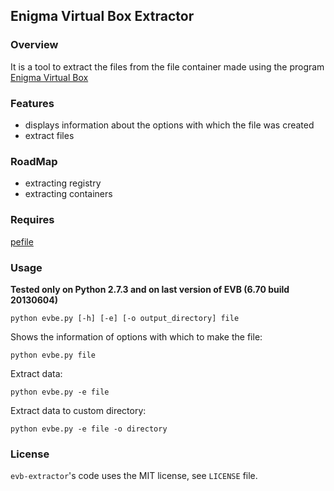 ## Enigma Virtual Box Extractor

### Overview
It is a tool to extract the files from the file container made ​​using the program [Enigma Virtual Box](http://enigmaprotector.com/en/aboutvb.html)

### Features
 * displays information about the options with which the file was created
 * extract files

### RoadMap
 * extracting registry
 * extracting containers

### Requires
[pefile](http://code.google.com/p/pefile)

### Usage
**Tested only on Python 2.7.3 and on last version of EVB (6.70 build 20130604)**

`python evbe.py [-h] [-e] [-o output_directory] file`

Shows the information of options with which to make the file:

`python evbe.py file`

Extract data:

`python evbe.py -e file`

Extract data to custom directory:

`python evbe.py -e file -o directory`

### License
`evb-extractor`'s code uses the MIT license, see `LICENSE` file.
